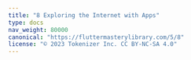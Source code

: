 ```yaml
---
title: "8 Exploring the Internet with Apps"
type: docs
nav_weight: 80000
canonical: "https://fluttermasterylibrary.com/5/8"
license: "© 2023 Tokenizer Inc. CC BY-NC-SA 4.0"
---
```

